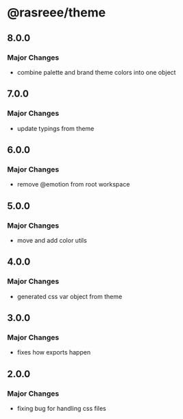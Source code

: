 # @rasreee/theme

## 8.0.0

### Major Changes

- combine palette and brand theme colors into one object

## 7.0.0

### Major Changes

- update typings from theme

## 6.0.0

### Major Changes

- remove @emotion from root workspace

## 5.0.0

### Major Changes

- move and add color utils

## 4.0.0

### Major Changes

- generated css var object from theme

## 3.0.0

### Major Changes

- fixes how exports happen

## 2.0.0

### Major Changes

- fixing bug for handling css files
